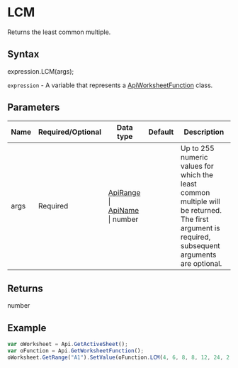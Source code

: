 # LCM

Returns the least common multiple.

## Syntax

expression.LCM(args);

`expression` - A variable that represents a [ApiWorksheetFunction](../ApiWorksheetFunction.md) class.

## Parameters

| **Name** | **Required/Optional** | **Data type** | **Default** | **Description** |
| ------------- | ------------- | ------------- | ------------- | ------------- |
| args | Required | [ApiRange](../../ApiRange/ApiRange.md) &#124; [ApiName](../../ApiName/ApiName.md) &#124; number |  | Up to 255 numeric values for which the least common multiple will be returned. The first argument is required, subsequent arguments are optional. |

## Returns

number

## Example



```javascript
var oWorksheet = Api.GetActiveSheet();
var oFunction = Api.GetWorksheetFunction();
oWorksheet.GetRange("A1").SetValue(oFunction.LCM(4, 6, 8, 8, 12, 24, 2, 1));
```
